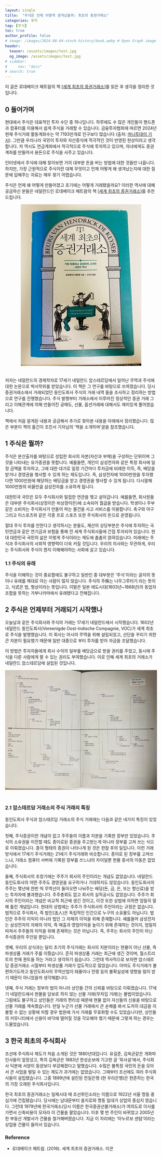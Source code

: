 ```yaml
---
layout: single
title:  "주식은 언제 어떻게 생겨났을까: 최초의 증권거래소"
categories: 투자
tag: [주식]
toc: true
author_profile: false
# image: /images/2024-08-04-stock-history/book.webp # Open Graph image
header:
  teaser: /assets/images/test.jpg
  og_image: /assets/images/test.jpg
# sidebar:
#     nav: "docs"
# search: true
---
```


이 글은 로데베이크 페트람의 책 [[세계 최초의 증권거래소](https://product.kyobobook.co.kr/detail/S000001616746)]를 읽은 후 생각을 정리한 것 입니다.

## 0 들어가며

현대에서 주식은 대표적인 투자 수단 중 하나입니다. 하루에도 수 많은 개인들이 핸드폰과 컴퓨터를 이용해서 쉽게 주식을 거래할 수 있습니다. 금융투자협회에 따르면 2024년 현재 주식거래 활동계좌수는 약 7193만개로 인구보다 많습니다 (출처: [머니투데이 기사](https://news.mt.co.kr/mtview.php?no=2024040310382437738)). 그만큼  우리나라 국민이 투자와 자산증식에 적극적인 것이 반영된 현상이라고 생각합니다. 저 역시도 연금계좌에서 적극적으로 주식에 투자하고 있으며, 자녀에게도 증권 계좌를 만들어서 용돈으로 주식을 사주고 있습니다. 

인터넷에서 주식에 대해 찾아보면 거의 대부분 돈을 버는 방법에 대한 것들만 나옵니다. 하지만, 가장 근원적으로 주식이란 대체 무엇이고 언제 어떻게 왜 생겨났는지에 대한 질문에 답해주는 자료는 매우 찾기 어렵습니다. 

주식은 언제 왜 어떻게 만들어졌고 초기에는 어떻게 거래됐을까요? 이러한 역사에 대해 궁금하신 분들은 네덜란드인 로데베이크 페트람의 책  [[세계 최초의 증권거래소](https://product.kyobobook.co.kr/detail/S000001616746)]를 추천드립니다. 

<p align="center">   
    <img src="/images/2024-08-04-stock-history/book.webp" alt="세계 최초의 증권거래소 책 사진">
    <br>
   <span style="font-style: italic; color: #FFFFFF;">Fig. 1 세계 최초의 증권거래소 책</span>
</p>

저자는 네덜란드의 경제학자로 17세기 네덜란드 암스테르담에서 일어난 무역과 주식에 대한 논문으로 박사학위를 받았습니다. 이 책은 그 연구를 바탕으로 쓰여졌습니다. 당시 증권거래소에서 거래되었던 동인도회사 주식의 거래 내역 들을 조사하고 정리하는 방법으로 연구를 진행했습니다. 주식 발행부터 거래소에서 이루어진 정상적인 증권 거래 그리고 이해관계에 의해 만들어진 공매도, 선물, 옵션거래에 대해서도 재미있게 풀어썼습니다. 

책에서 처음 알게된 내용과 궁금해서 추가로 찾아본 내용을 아래에서 정리했습니다. 많은 부분이 책의 옮긴이 조진서 기자님의 '책을 소개하며'글을 참조했습니다.

## 1 주식은 뭘까?

주식은 분산출자를 바탕으로 성립한 회사의 자본(자산과 부채)을 구성하는 단위이며 그것을 나타내는 유가증권을 뜻합니다. 예를들면, 개인이 삼성전자와 같은 특정 회사에 일정 금액을 투자하고, 그에 대한 대가로 일정 기간마다 투자금에 비례한 이득, 즉, 배당을 받거나 경영권을 행사할 수 있게 하는 제도입니다. 즉, 삼성전자에 1000만원을 투자했다면 1000만원에 해당하는 배당금을 받고 경영권을 행사할 수 있게 됩니다. 다시말해 1000만원의 비율만큼 삼성전자를 소유하게 됩니다.

대한민국 국민은 모두 주식회사와 밀접한 연관을 맺고 살아갑니다. 예를들면, 회사원들은 대부분 주식회사(상장이든 비상장이든)에 소속되어 월급을 받습니다. 학생이나 주부같은 소비자는 주식회사가 만들어 파는 물건을 사고 서비스를 이용합니다. 축구와 야구 그리고 이스포츠와 같은 각종 프로 스포츠 또한 주식회사의 돈으로 운영됩니다. 

절대 주식 투자를 안한다고 생각하시는 분들도, 재산의 상당부분은 주식에 투자하는 국민연금과 같은 연기금과 보험을 통해 전 세계 주식회사들에 간접 투자되어 있습니다. 현대 대한민국 국민의 삶은 이렇게 주식이라는 제도에 촘촘히 얽혀있습니다. 미래에는 주식과 주식회사의 사회적 영향력이 더욱 커질 것입니다. 우리의 의사와는 무관하게, 우리는 주식회사와 주식이 뭔지 이해해야하는 사회에 살고 있습니다.

### 1.1 주식의 유래

주식을 이해하는 것이 중요함에도 불구하고 일반인 중 대부분은 '주식'이라는 글자의 뜻이나 유래를 제대로 아는 사람이 많지 않습니다. 주식의 주株는 나무그루터기 라는 뜻이고, 식式은 법, 형상이라는 뜻입니다. 이말은 일본 에도시대(1603년~1868년)의 동업자 조합을 뜻하는 가부나카마에서 유래됐다고 전해집니다. 

## 2 주식은 언제부터 거래되기 시작했나

오늘날과 같은 주식회사와 주식의 거래는 17세기 네덜란드에서 시작했습니다. 1602년 네덜란드 동인도회사(Vereenigde Oost-Indische Compagnie, VOC)가 세계 최초로 주식을 발행했습니다. 이 회사는 아시아 무역을 위해 설립되었고, 선단을 꾸리기 위한 큰 자본이 필요했기 때문에 일반 대중으로 부터 투자를 받아 자금을 조달했습니다. 

이 방법은 투자자들에게 회사 수익의 일부를 배당금으로 받을 권리를 주었고, 동시에 주식을 다른 사람에게 팔 수 있는 권리도 부여했습니다. 이로 인해 세계 최초의 거래소가 네덜란드 암스테르담에 설립된 것입니다.

<p align="center">   
    <img src="/images/2024-08-04-stock-history/history_of_stock.webp" alt="동인도회사의 역사 연도표">
    <br>
   <span style="font-style: italic; color: #FFFFFF;">Fig. 2 동인도회사의 역사 연도표 (출처: 세계 최초의 증권거래소)</span>
</p>

### 2.1 암스테르담 거래소의 주식 거래의 특징

동인도회사 주식과 암스테르담 거래소의 주식 거래에는 다음과 같은 네가지 특징이 있었습니다.

첫째, 주식증권이란 개념이 없고 주주들의 이름과 지분을 기록한 장부만 있었습니다. 주식의 소유권을 이전할 때도 종이로된 증권을 주고받는게 아니라 장부를 고쳐 쓰는 식으로 이뤄졌습니다. 종이 형태의 증권이 나타나게 된 것은 한참 후의 일입니다. 이런 거래 방식에서 17세기 주식거래는 21세기 주식거래와 비슷합니다. 종이로 된 장부를 고쳐쓰느냐, 거래소 컴퓨터 서버에 기록된 장부를 쓰느냐의 차이일뿐 현물 증서의 이동은 없었습니다.

둘째, 주식회사의 초창기에는 주주가 회사의 주인이라는 개념도 없었습니다. 네덜란드 동인도회사의 어떤 주주도 경영권을 요구하거나 기대하지도 않았습니다. 동인도회사의 주주는 몇년에 한번 씩 무역선이 돌아오면 나눠주는 배당(돈, 금, 은, 또는 향신료)을 받는 투자자에 불과했습니다. 주주총회도 없고 회사의 실적공시도 없었습니다. 주주가 회사의 주인이라는 개념은 비교적 최근에 생긴 것이고, 이것 또한 상법에 의하면 엄밀히 말해 틀린 개념입니다. 현대의 상법에는 주주가 주식회사의 주인이라는 규정은 없습니다. 법적으로 주식회사, 즉 법인(法人)은 독립적인 인간으로 누구의 소유물도 아닙니다. 법인은 주주의 이익이 아니라 법인 그 자체의 이익을 위해 존재합니다. 예를들어 삼성전자는 삼성전자의 자체의 이익, 즉 매출과 영업이익을 높이기 위해 존재하는 것이지, 엄밀히 따져서 주주들의 이익을 위해 존재하는 것은 아닙니다. 즉, 주주는 회사의 주인이 아닌 주식증권의 주인일 뿐입니다.

셋째, 우리의 상식과는 달리 초기의 주식거래는 회사의 지분이라는 현물이 아닌 선물, 즉 파생상품 거래가 주를 이뤘습니다. 흔히 파생상품 거래는 최근에 생긴 것이며, 월스트리트의 천재 퀀트들 하는 거라고 생각하기 쉽습니다. 그런데 역사적으로 보자면 암스테르담 증권거래소 시절부터 파생상품 거래가 압도적으로 많았습니다. 아마도 주식거래가 불편하기도하고 동인도회사의 무역산업이 태풍이나 전쟁 등의 불확실성에 영향을 많이 받기 때문이 아니었을까 생각해봅니다.

넷째, 주식 거래는 정부의 법이 아니라 상인들 간의 신뢰를 바탕으로 이뤄졌습니다. 17세기 네덜란드에서 현물을 담보로 하지 않는 선물 거래(무차입 거래)는 불법이었습니다. 그럼에도 불구하고 상인들은 거래의 편리성 때문에 현물 없이 자신들의 신용을 바탕으로 선물 거래를 계속했습니다. 만일 누군가 선물 거래에서 큰 손해를 봐서 도저히 대금을 지불할 수 없는 상황에 처할 경우 법원에 가서 거래를 무효화할 수도 있었습니다만, 상인들의 커뮤니티에서 신용이 바닥에 떨어질 것을 각오해야 했기 때문에 그렇게 하는 경우는 드물었습니다.

## 3 한국 최초의 주식회사

조선에 주식회사 제도가 처음 소개된 것은 1880년대입니다. 유길준, 김옥균같은 개화파 인사들이 앞장섰고, 특히 김옥균은 1883년 한성순보에 기고한 글 ’회사설’에서, 주식회사 덕분에 서양이 동양보다 부강해졌다고 말했습니다. 수많은 불특정 국민의 돈을 모아서 큰 사업을 벌일 수 있는 제도가 과거에는 없었습니다. 그때부터 조선에도 여러 주식회사들이 설립됐습니다. 그중 1899년에 설린된 천일은행 (현 우리은행)은 현존하는 한국의 가장 오래된 주식회사입니다.

한국 최초의 증권거래소는 일제시대 때 조선취인소라는 이름으로 1922년 서울 명동 중심가에 건립됐습니다. 당시에는 남대문부터 을지로와 명동 일대가 상업의 중심지 였습니다. 그런데 1979년에 한국거래소(당시 이름은 한국증권선물거래소)가 여의도로 이사를 가면서 신축비용이 모자라 이 건물을 팔았습니다. 이후 몇 번 주인이 바뀌었고 2005년 한 부동산 개발사가 건물을 철거해버렸습니다. 지금 이 자리에는 ’아누르보 센텀’이라는 상업용 건물이 들어서 있습니다.



### Reference

- 로데베이크 페트람. (2016). 세계 최초의 증권거래소. 이콘
